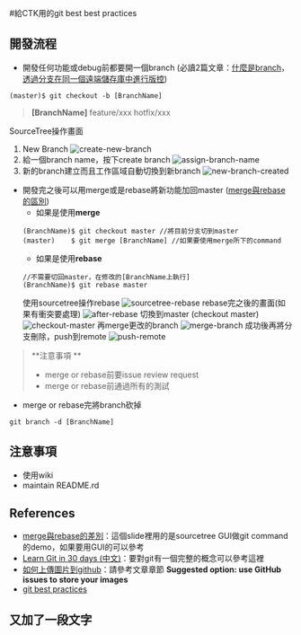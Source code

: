#給CTK用的git best best practices

## 開發流程
- 開發任何功能或debug前都要開一個branch (必讀2篇文章：[什麼是branch](https://github.com/doggy8088/Learn-Git-in-30-days/blob/master/docs/08%20%E9%97%9C%E6%96%BC%E5%88%86%E6%94%AF%E7%9A%84%E5%9F%BA%E6%9C%AC%E8%A7%80%E5%BF%B5%E8%88%87%E4%BD%BF%E7%94%A8%E6%96%B9%E5%BC%8F.markdown)，[透過分支在同一個遠端儲存庫中進行版控](https://github.com/doggy8088/Learn-Git-in-30-days/blob/master/docs/27%20%E9%80%8F%E9%81%8E%E5%88%86%E6%94%AF%E5%9C%A8%E5%90%8C%E4%B8%80%E5%80%8B%E9%81%A0%E7%AB%AF%E5%84%B2%E5%AD%98%E5%BA%AB%E4%B8%AD%E9%80%B2%E8%A1%8C%E7%89%88%E6%8E%A7.markdown))

```git
(master)$ git checkout -b [BranchName]
```

> **[BranchName]**
> feature/xxx
> hotfix/xxx

SourceTree操作畫面
1. New Branch
![create-new-branch](https://cloud.githubusercontent.com/assets/6972644/11111822/da825c02-8947-11e5-9ba0-dc1c88a9b5d2.jpg)
2. 給一個branch name，按下create branch
![assign-branch-name](https://cloud.githubusercontent.com/assets/6972644/11111902/928ad52c-8948-11e5-80ad-dc150fca59ba.jpg)
3. 新的branch建立而且工作區域自動切換到新branch
![new-branch-created](https://cloud.githubusercontent.com/assets/6972644/11111944/0d0b6f32-8949-11e5-9bff-42d4f8a476cb.jpg)

- 開發完之後可以用merge或是rebase將新功能加回master ([merge與rebase的區別](https://docs.google.com/presentation/d/1Jh5nI-nyqxRSR_5jZMisWfKQrJ1WsomJavL-5bU0zsk/edit#slide=id.p))
	- 如果是使用**merge**
	```
	(BranchName)$ git checkout master //將目前分支切到master
	(master)    $ git merge [BranchName] //如果要使用merge所下的command
	```
	- 如果是使用**rebase**
	```
	//不需要切回master，在修改的[BranchName上執行]
	(BranchName)$ git rebase master
	```
	使用sourcetree操作rebase
	![sourcetree-rebase](https://cloud.githubusercontent.com/assets/6972644/11112197/9e082384-894b-11e5-802a-8b4300f5df19.jpg)
	rebase完之後的畫面(如果有衝突要處理)
	![after-rebase](https://cloud.githubusercontent.com/assets/6972644/11112262/39106dc8-894c-11e5-8c80-22b625895e58.jpg)
	切換到master (checkout master)
	![checkout-master](https://cloud.githubusercontent.com/assets/6972644/11112296/8a6aba98-894c-11e5-865e-8a10cc07cf6f.jpg)
	再merge更改的branch
	![merge-branch](https://cloud.githubusercontent.com/assets/6972644/11112312/ae2a1884-894c-11e5-96d7-8e839f456bfb.jpg)
	成功後再將分支刪除，push到remote
	![push-remote](https://cloud.githubusercontent.com/assets/6972644/11112517/e5ef32c0-894e-11e5-8c97-9c2a980d0ea2.jpg)
	
> **注意事項 **
> - merge or rebase前要issue review request
> - merge or rebase前通過所有的測試

- merge or rebase完將branch砍掉

```
git branch -d [BranchName]
```

## 注意事項
- 使用wiki
- maintain README.rd

## References
- [merge與rebase的差別](https://docs.google.com/presentation/d/1Jh5nI-nyqxRSR_5jZMisWfKQrJ1WsomJavL-5bU0zsk/edit#slide=id.p)：這個slide裡用的是sourcetree GUI做git command的demo，如果要用GUI的可以參考
- [Learn Git in 30 days (中文)](https://github.com/doggy8088/Learn-Git-in-30-days)：要對git有一個完整的概念可以參考這裡
- [如何上傳圖片到github](http://blog.davidebbo.com/2014/11/using-issues-for-github-pages-screenshots.html)：請參考文章章節 **Suggested option: use GitHub issues to store your images**
- [git best practices](https://projects.tigase.org/projects/tigase-server/wiki/Best_practices)


## 又加了一段文字